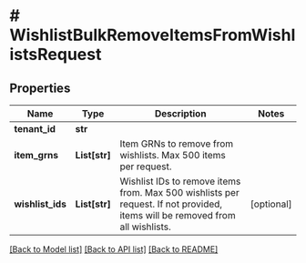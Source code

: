 # # WishlistBulkRemoveItemsFromWishlistsRequest


## Properties 


Name | Type | Description | Notes
------------ | ------------- | ------------- | -------------
**tenant_id**| **str** |   |
**item_grns**| **List[str]** | Item GRNs to remove from wishlists. Max 500 items per request.  |
**wishlist_ids**| **List[str]** | Wishlist IDs to remove items from. Max 500 wishlists per request. If not provided, items will be removed from all wishlists.  | [optional]


[[Back to Model list]](../../README.md#models) [[Back to API list]](../../README.md#endpoints) [[Back to README]](../../README.md)

